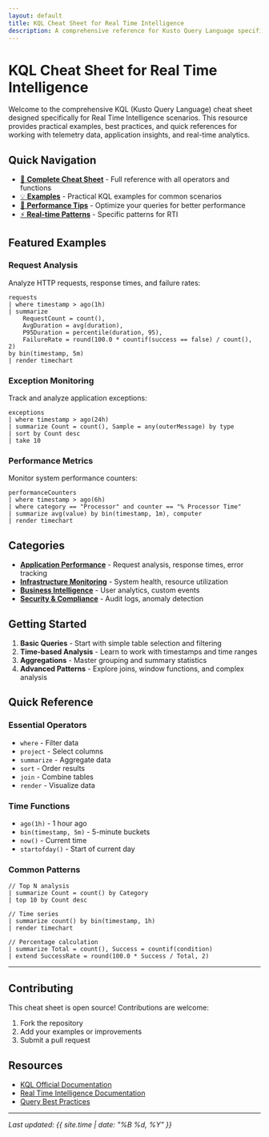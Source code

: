 ```yaml
---
layout: default
title: KQL Cheat Sheet for Real Time Intelligence
description: A comprehensive reference for Kusto Query Language specifically tailored for Real Time Intelligence scenarios
---
```


# KQL Cheat Sheet for Real Time Intelligence

Welcome to the comprehensive KQL (Kusto Query Language) cheat sheet designed specifically for Real Time Intelligence scenarios. This resource provides practical examples, best practices, and quick references for working with telemetry data, application insights, and real-time analytics.

## Quick Navigation

- [📖 **Complete Cheat Sheet**](../KQL-Cheat-Sheet.md) - Full reference with all operators and functions
- [💡 **Examples**](../examples/) - Practical KQL examples for common scenarios
- [🚀 **Performance Tips**](../KQL-Cheat-Sheet.md#performance-tips) - Optimize your queries for better performance
- [⚡ **Real-time Patterns**](../KQL-Cheat-Sheet.md#real-time-intelligence-specific) - Specific patterns for RTI

## Featured Examples

### Request Analysis
Analyze HTTP requests, response times, and failure rates:
```kql
requests
| where timestamp > ago(1h)
| summarize 
    RequestCount = count(),
    AvgDuration = avg(duration),
    P95Duration = percentile(duration, 95),
    FailureRate = round(100.0 * countif(success == false) / count(), 2)
by bin(timestamp, 5m)
| render timechart
```

### Exception Monitoring
Track and analyze application exceptions:
```kql
exceptions
| where timestamp > ago(24h)
| summarize Count = count(), Sample = any(outerMessage) by type
| sort by Count desc
| take 10
```

### Performance Metrics
Monitor system performance counters:
```kql
performanceCounters
| where timestamp > ago(6h)
| where category == "Processor" and counter == "% Processor Time"
| summarize avg(value) by bin(timestamp, 1m), computer
| render timechart
```

## Categories

- **[Application Performance](../examples/performance/)** - Request analysis, response times, error tracking
- **[Infrastructure Monitoring](../examples/monitoring/)** - System health, resource utilization
- **[Business Intelligence](../examples/business/)** - User analytics, custom events
- **[Security & Compliance](../examples/security/)** - Audit logs, anomaly detection

## Getting Started

1. **Basic Queries** - Start with simple table selection and filtering
2. **Time-based Analysis** - Learn to work with timestamps and time ranges
3. **Aggregations** - Master grouping and summary statistics
4. **Advanced Patterns** - Explore joins, window functions, and complex analysis

## Quick Reference

### Essential Operators
- `where` - Filter data
- `project` - Select columns
- `summarize` - Aggregate data
- `sort` - Order results
- `join` - Combine tables
- `render` - Visualize data

### Time Functions
- `ago(1h)` - 1 hour ago
- `bin(timestamp, 5m)` - 5-minute buckets
- `now()` - Current time
- `startofday()` - Start of current day

### Common Patterns
```kql
// Top N analysis
| summarize Count = count() by Category
| top 10 by Count desc

// Time series
| summarize count() by bin(timestamp, 1h)
| render timechart

// Percentage calculation
| summarize Total = count(), Success = countif(condition)
| extend SuccessRate = round(100.0 * Success / Total, 2)
```

---

## Contributing

This cheat sheet is open source! Contributions are welcome:

1. Fork the repository
2. Add your examples or improvements
3. Submit a pull request

## Resources

- [KQL Official Documentation](https://docs.microsoft.com/azure/data-explorer/kusto/query/)
- [Real Time Intelligence Documentation](https://docs.microsoft.com/azure/azure-monitor/app/app-insights-overview)
- [Query Best Practices](https://docs.microsoft.com/azure/data-explorer/kusto/query/best-practices)

---

*Last updated: {{ site.time | date: "%B %d, %Y" }}*
